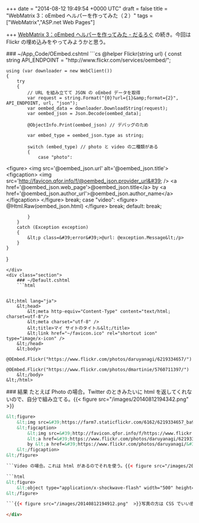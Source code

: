 
+++
date = "2014-08-12 19:49:54 +0000 UTC"
draft = false
title = "WebMatrix 3：oEmbed ヘルパーを作ってみた（２）"
tags = ["WebMatrix","ASP.net Web Pages"]

+++
<a href="https://blog.daruyanagi.jp/entry/2014/08/08/185357">WebMatrix 3：oEmbed ヘルパーを作ってみた - だるろぐ</a> の続き。今回は Flickr の埋め込みをやってみようかと思う。

<div class="section">
    ### ~/App_Code/OEmbed.cshtml
    ```cs
@helper Flickr(string url) {
    const string API_ENDPOINT = "http://www.flickr.com/services/oembed/";

    using (var downloader = new WebClient())
    {
        try
        {
            // URL を組み立てて JSON の oEmbed データを取得
            var request = string.Format("{0}?url={1}&amp;format={2}", API_ENDPOINT, url, "json");
            var oembed_data = downloader.DownloadString(request);
            var oembed_json = Json.Decode(oembed_data);

            @ObjectInfo.Print(oembed_json) // デバッグのため

            var embed_type = oembed_json.type as string;

            switch (embed_type) // photo と video の二種類がある
            {
                case "photo":
&lt;figure>
    &lt;img src=&#39;@oembed_json.url&#39; alt=&#39;@oembed_json.title&#39;>
    &lt;figcaption>
        &lt;img src=&#39;http://favicon.qfor.info/f/@oembed_json.provider_url&#39; />
        &lt;a href=&#39;@oembed_json.web_page&#39;>@oembed_json.title&lt;/a>
        by &lt;a href=&#39;@oembed_json.author_url&#39;>@oembed_json.author_name&lt;/a>
    &lt;/figcaption>
&lt;/figure>
                    break;
                case "video":
&lt;figure>
    @Html.Raw(oembed_json.html)
&lt;/figure>
                    break;
                default:
                    break;

            }
        }
        catch (Exception exception)
        {
            &lt;p class=&#39;error&#39;>@url: @exception.Message&lt;/p>
        }
    }
}

```
</div>
<div class="section">
    ### ~/Default.cshtml
    ```html


&lt;html lang="ja">
    &lt;head>
        &lt;meta http-equiv="Content-Type" content="text/html; charset=utf-8"/>
        &lt;meta charset="utf-8" />
        &lt;title>マイ サイトのタイトル&lt;/title>
        &lt;link href="~/favicon.ico" rel="shortcut icon" type="image/x-icon" />
    &lt;/head>
    &lt;body>
        @OEmbed.Flickr("https://www.flickr.com/photos/daruyanagi/6219334657/")
        @OEmbed.Flickr("https://www.flickr.com/photos/dmartinie/5760711397/")
    &lt;/body>
&lt;/html>

```
</div>
<div class="section">
    ### 結果
    たとえば Photo の場合。Twitter のときみたいに html を返してくれないので、自分で組み立てる。{{< figure src="/images/20140812194342.png"  >}}<br/>

```html
&lt;figure>
    &lt;img src=&#39;https://farm7.staticflickr.com/6162/6219334657_ba91a4498d_z.jpg&#39; alt=&#39;SMSはやく使えるようになりたい&#39;>
    &lt;figcaption>
        &lt;img src=&#39;http://favicon.qfor.info/f/https://www.flickr.com/&#39; />
        &lt;a href=&#39;https://www.flickr.com/photos/daruyanagi/6219334657/&#39;>SMSはやく使えるようになりたい&lt;/a>
        by &lt;a href=&#39;https://www.flickr.com/photos/daruyanagi/&#39;>daruyanagi&lt;/a>
    &lt;/figcaption>
&lt;/figure>

```Video の場合。これは html があるのでそれを使う。{{< figure src="/images/20140812194506.png"  >}}<br/>

```html
&lt;figure>
    &lt;object type="application/x-shockwave-flash" width="500" height="281" data="https://www.flickr.com/apps/video/stewart.swf?v=145061" classid="clsid:D27CDB6E-AE6D-11cf-96B8-444553540000"> &lt;param name="flashvars" value="intl_lang=en-us&amp;photo_secret=5f7c3bff83&amp;photo_id=5760711397&amp;flickr_show_info_box=true">&lt;/param> &lt;param name="movie" value="https://www.flickr.com/apps/video/stewart.swf?v=145061">&lt;/param> &lt;param name="bgcolor" value="#000000">&lt;/param> &lt;param name="allowFullScreen" value="true">&lt;/param>&lt;embed type="application/x-shockwave-flash" src="https://www.flickr.com/apps/video/stewart.swf?v=145061" bgcolor="#000000" allowfullscreen="true" flashvars="intl_lang=en-us&amp;photo_secret=5f7c3bff83&amp;photo_id=5760711397&amp;flickr_show_info_box=true" height="281" width="500">&lt;/embed>&lt;/object>
&lt;/figure>

```{{< figure src="/images/20140812194912.png"  >}}写真の方は CSS でいい感じにデコってみた。なかなかいいかも。

</div>


